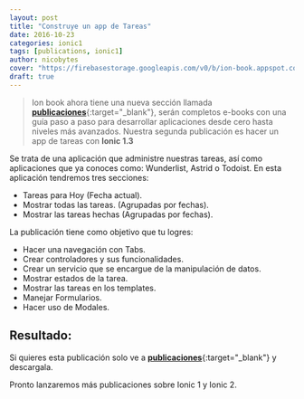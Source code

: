 ```yaml
---
layout: post
title: "Construye un app de Tareas"
date: 2016-10-23
categories: ionic1
tags: [publications, ionic1]
author: nicobytes
cover: "https://firebasestorage.googleapis.com/v0/b/ion-book.appspot.com/o/posts%2Fion-list%2Fcover.jpg?alt=media"
draft: true
---
```


> Ion book ahora tiene una nueva sección llamada [**publicaciones**]({{site.urlblog}}/publications/){:target="_blank"}, serán completos e-books con una guía paso a paso para desarrollar aplicaciones desde cero hasta niveles más avanzados. Nuestra segunda publicación es hacer un app de tareas con **Ionic 1.3** 

<amp-img width="1200" height="630" layout="responsive" src="https://firebasestorage.googleapis.com/v0/b/ion-book.appspot.com/o/posts%2Fion-list%2Fcover.jpg?alt=media"></amp-img>

Se trata de una aplicación que administre nuestras tareas, así como aplicaciones que ya conoces como: Wunderlist, Astrid o Todoist. En esta aplicación tendremos tres secciones:

- Tareas para Hoy (Fecha actual).
- Mostrar todas las tareas. (Agrupadas por fechas).
- Mostrar las tareas hechas (Agrupadas por fechas).

La publicación tiene como objetivo que tu logres:

- Hacer una navegación con Tabs.
- Crear controladores y sus funcionalidades. 
- Crear un servicio que se encargue de la manipulación de datos.
- Mostrar estados de la tarea.
- Mostrar las tareas en los templates.
- Manejar Formularios.
- Hacer uso de Modales.

## Resultado:

<amp-img width="915" height="1666" layout="responsive" src="https://firebasestorage.googleapis.com/v0/b/ion-book.appspot.com/o/posts%2Fion-list%2Fcover.jpg?alt=media"></amp-img>

Si quieres esta publicación solo ve a [**publicaciones**]({{site.urlblog}}/publications/){:target="_blank"} y descargala.

Pronto lanzaremos más publicaciones sobre Ionic 1 y Ionic 2.